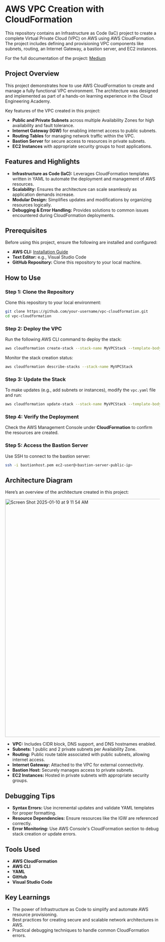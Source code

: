 # AWS VPC Creation with CloudFormation

This repository contains an Infrastructure as Code (IaC) project to create a complete Virtual Private Cloud (VPC) on AWS using AWS CloudFormation. The project includes defining and provisioning VPC components like subnets, routing, an Internet Gateway, a bastion server, and EC2 instances. 

For the full documentation of the project: [Medium](https://medium.com/@kevinn.orellana01/cloudformation-project-creating-an-aws-vpc-using-infrastructure-as-code-946ad0305f1c)

## Project Overview

This project demonstrates how to use AWS CloudFormation to create and manage a fully functional VPC environment. The architecture was designed and implemented as part of a hands-on learning experience in the Cloud Engineering Academy.

Key features of the VPC created in this project:
- **Public and Private Subnets** across multiple Availability Zones for high availability and fault tolerance.
- **Internet Gateway (IGW)** for enabling internet access to public subnets.
- **Routing Tables** for managing network traffic within the VPC.
- **Bastion Server** for secure access to resources in private subnets.
- **EC2 Instances** with appropriate security groups to host applications.

## Features and Highlights

- **Infrastructure as Code (IaC):** Leverages CloudFormation templates written in YAML to automate the deployment and management of AWS resources.
- **Scalability:** Ensures the architecture can scale seamlessly as application demands increase.
- **Modular Design:** Simplifies updates and modifications by organizing resources logically.
- **Debugging & Error Handling:** Provides solutions to common issues encountered during CloudFormation deployments.

## Prerequisites

Before using this project, ensure the following are installed and configured:

- **AWS CLI:** [Installation Guide](https://docs.aws.amazon.com/cli/latest/userguide/install-cliv2.html)
- **Text Editor:** e.g., Visual Studio Code
- **GitHub Repository:** Clone this repository to your local machine.

## How to Use

### Step 1: Clone the Repository
Clone this repository to your local environment:
```bash
git clone https://github.com/your-username/vpc-cloudformation.git
cd vpc-cloudformation
```

### Step 2: Deploy the VPC
Run the following AWS CLI command to deploy the stack:
```bash
aws cloudformation create-stack --stack-name MyVPCStack --template-body file://vpc.yaml
```
Monitor the stack creation status:
```bash
aws cloudformation describe-stacks --stack-name MyVPCStack
```

### Step 3: Update the Stack
To make updates (e.g., add subnets or instances), modify the `vpc.yaml` file and run:
```bash
aws cloudformation update-stack --stack-name MyVPCStack --template-body file://vpc.yaml
```

### Step 4: Verify the Deployment
Check the AWS Management Console under **CloudFormation** to confirm the resources are created.

### Step 5: Access the Bastion Server
Use SSH to connect to the bastion server:
```bash
ssh -i bastionhost.pem ec2-user@<bastion-server-public-ip>
```

## Architecture Diagram

Here’s an overview of the architecture created in this project:

<img width="776" alt="Screen Shot 2025-01-10 at 9 11 54 AM" src="https://github.com/user-attachments/assets/fbeac745-8d65-4ae9-b00f-2b7b30530601" />

- **VPC:** Includes CIDR block, DNS support, and DNS hostnames enabled.
- **Subnets:** 1 public and 2 private subnets per Availability Zone.
- **Routing:** Public route table associated with public subnets, allowing internet access.
- **Internet Gateway:** Attached to the VPC for external connectivity.
- **Bastion Host:** Securely manages access to private subnets.
- **EC2 Instances:** Hosted in private subnets with appropriate security groups.

## Debugging Tips

- **Syntax Errors:** Use incremental updates and validate YAML templates for proper formatting.
- **Resource Dependencies:** Ensure resources like the IGW are referenced correctly.
- **Error Monitoring:** Use AWS Console's CloudFormation section to debug stack creation or update errors.

## Tools Used

- **AWS CloudFormation**
- **AWS CLI**
- **YAML**
- **GitHub**
- **Visual Studio Code**

## Key Learnings

- The power of Infrastructure as Code to simplify and automate AWS resource provisioning.
- Best practices for creating secure and scalable network architectures in AWS.
- Practical debugging techniques to handle common CloudFormation errors.
